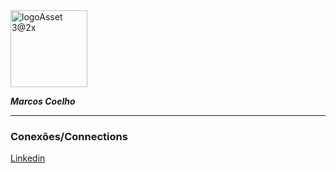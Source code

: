 <img width="123" alt="logoAsset 3@2x" src="https://user-images.githubusercontent.com/16261554/96798097-0d3f4700-13f8-11eb-8d29-6c828e992682.png">

**_Marcos Coelho_**

---
### Conexões/Connections

[Linkedin](https://www.linkedin.com/in/marcos-coelho-moreira/)

<!--
## Hi there 👋


**marcoscmoreira/marcoscmoreira** is a ✨ _special_ ✨ repository because its `README.md` (this file) appears on your GitHub profile.

Here are some ideas to get you started:

- 🔭 I’m currently working on ...
- 🌱 I’m currently learning ...
- 👯 I’m looking to collaborate on ...
- 🤔 I’m looking for help with ...
- 💬 Ask me about ...
- 📫 How to reach me: ...
- 😄 Pronouns: ...
- ⚡ Fun fact: ...
-->
